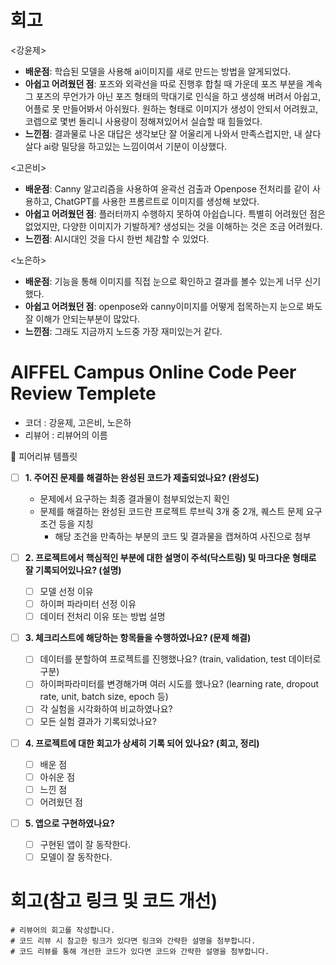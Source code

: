 # 회고  
<강윤제>  
* **배운점**: 학습된 모델을 사용해 ai이미지를 새로 만드는 방법을 알게되었다. 
* **아쉽고 어려웠던 점**: 포즈와 외곽선을 따로 진행후 합칠 때 가운데 포즈 부분을 계속 그 포즈의 무언가가 아닌 포즈 형태의 막대기로 인식을 하고 생성해 버려서 아쉽고, 어플로 못 만들어봐서 아쉬웠다. 원하는 형태로 이미지가 생성이 안되서 어려웠고, 코렙으로 몇번 돌리니 사용량이 정해져있어서 실습할 때 힘들었다.
* **느낀점**: 결과물로 나온 대답은 생각보단 잘 어울리게 나와서 만족스럽지만, 내 살다살다 ai랑 밀당을 하고있는 느낌이여서 기분이 이상했다.

<고은비>  
* **배운점**: Canny 알고리즘을 사용하여 윤곽선 검출과 Openpose 전처리를 같이 사용하고, ChatGPT를 사용한 프롬르트로 이미지를 생성해 보았다.  
* **아쉽고 어려웠던 점**: 플러터까지 수행하지 못하여 아쉽습니다. 특별히 어려웠던 점은 없었지만, 다양한 이미지가 기발하게? 생성되는 것을 이해하는 것은 조금 어려웠다.  
* **느낀점**: AI시대인 것을 다시 한번 체감할 수 있었다.  

<노은하>  
* **배운점**: 기능을 통해 이미지를 직접 눈으로 확인하고 결과를 볼수 있는게 너무 신기했다.  
* **아쉽고 어려웠던 점**: openpose와 canny이미지를 어떻게 접목하는지 눈으로 봐도 잘 이해가 안되는부분이 많았다.  
* **느낀점**: 그래도 지금까지 노드중 가장 재미있는거 같다.  
  
# AIFFEL Campus Online Code Peer Review Templete
- 코더 : 강윤제, 고은비, 노은하
- 리뷰어 : 리뷰어의 이름

<aside>
🤔 피어리뷰 템플릿

- [ ]  **1. 주어진 문제를 해결하는 완성된 코드가 제출되었나요? (완성도)**
    - 문제에서 요구하는 최종 결과물이 첨부되었는지 확인
    - 문제를 해결하는 완성된 코드란 프로젝트 루브릭 3개 중 2개, 
    퀘스트 문제 요구조건 등을 지칭
        - 해당 조건을 만족하는 부분의 코드 및 결과물을 캡쳐하여 사진으로 첨부

- [ ]  **2. 프로젝트에서 핵심적인 부분에 대한 설명이 주석(닥스트링) 및 마크다운 형태로 잘 기록되어있나요? (설명)**
    - [ ]  모델 선정 이유
    - [ ]  하이퍼 파라미터 선정 이유
    - [ ]  데이터 전처리 이유 또는 방법 설명

- [ ]  **3. 체크리스트에 해당하는 항목들을 수행하였나요? (문제 해결)**
    - [ ]  데이터를 분할하여 프로젝트를 진행했나요? (train, validation, test 데이터로 구분)
    - [ ]  하이퍼파라미터를 변경해가며 여러 시도를 했나요? (learning rate, dropout rate, unit, batch size, epoch 등)
    - [ ]  각 실험을 시각화하여 비교하였나요?
    - [ ]  모든 실험 결과가 기록되었나요?

- [ ]  **4. 프로젝트에 대한 회고가 상세히 기록 되어 있나요? (회고, 정리)**
    - [ ]  배운 점
    - [ ]  아쉬운 점
    - [ ]  느낀 점
    - [ ]  어려웠던 점

- [ ]  **5.  앱으로 구현하였나요?**
    - [ ]  구현된 앱이 잘 동작한다.
    - [ ]  모델이 잘 동작한다.
</aside>


# 회고(참고 링크 및 코드 개선)
```
# 리뷰어의 회고를 작성합니다.
# 코드 리뷰 시 참고한 링크가 있다면 링크와 간략한 설명을 첨부합니다.
# 코드 리뷰를 통해 개선한 코드가 있다면 코드와 간략한 설명을 첨부합니다.
```
